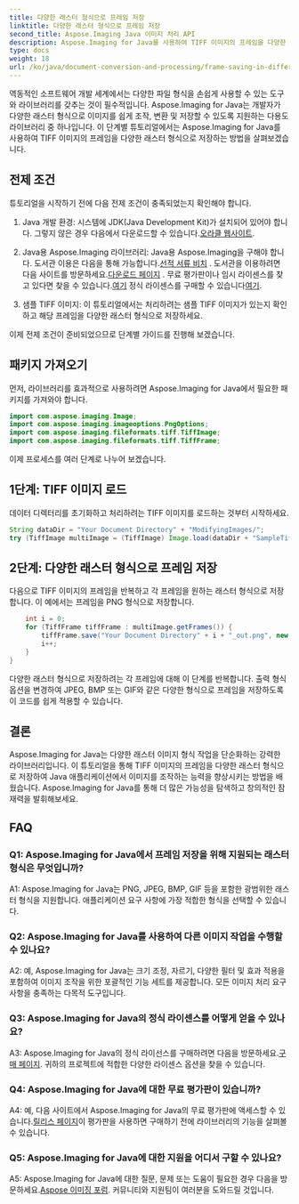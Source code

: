 ```yaml
---
title: 다양한 래스터 형식으로 프레임 저장
linktitle: 다양한 래스터 형식으로 프레임 저장
second_title: Aspose.Imaging Java 이미지 처리 API
description: Aspose.Imaging for Java를 사용하여 TIFF 이미지의 프레임을 다양한 래스터 형식으로 저장하는 방법을 알아보세요. Java 애플리케이션에서 이미지 조작을 강화합니다.
type: docs
weight: 18
url: /ko/java/document-conversion-and-processing/frame-saving-in-different-raster-formats/
---
```

역동적인 소프트웨어 개발 세계에서는 다양한 파일 형식을 손쉽게 사용할 수 있는 도구와 라이브러리를 갖추는 것이 필수적입니다. Aspose.Imaging for Java는 개발자가 다양한 래스터 형식으로 이미지를 쉽게 조작, 변환 및 저장할 수 있도록 지원하는 다용도 라이브러리 중 하나입니다. 이 단계별 튜토리얼에서는 Aspose.Imaging for Java를 사용하여 TIFF 이미지의 프레임을 다양한 래스터 형식으로 저장하는 방법을 살펴보겠습니다.

## 전제 조건

튜토리얼을 시작하기 전에 다음 전제 조건이 충족되었는지 확인해야 합니다.

1.  Java 개발 환경: 시스템에 JDK(Java Development Kit)가 설치되어 있어야 합니다. 그렇지 않은 경우 다음에서 다운로드할 수 있습니다.[오라클 웹사이트](https://www.oracle.com/java/technologies/javase-downloads).

2.  Java용 Aspose.Imaging 라이브러리: Java용 Aspose.Imaging을 구해야 합니다. 도서관 이용은 다음을 통해 가능합니다.[선적 서류 비치](https://reference.aspose.com/imaging/java/) . 도서관을 이용하려면 다음 사이트를 방문하세요.[다운로드 페이지](https://releases.aspose.com/imaging/java/) . 무료 평가판이나 임시 라이센스를 찾고 있다면 찾을 수 있습니다.[여기](https://releases.aspose.com/) 정식 라이센스를 구매할 수 있습니다[여기](https://purchase.aspose.com/buy).

3. 샘플 TIFF 이미지: 이 튜토리얼에서는 처리하려는 샘플 TIFF 이미지가 있는지 확인하고 해당 프레임을 다양한 래스터 형식으로 저장하세요.

이제 전제 조건이 준비되었으므로 단계별 가이드를 진행해 보겠습니다.

## 패키지 가져오기

먼저, 라이브러리를 효과적으로 사용하려면 Aspose.Imaging for Java에서 필요한 패키지를 가져와야 합니다.

```java
import com.aspose.imaging.Image;
import com.aspose.imaging.imageoptions.PngOptions;
import com.aspose.imaging.fileformats.tiff.TiffImage;
import com.aspose.imaging.fileformats.tiff.TiffFrame;
```

이제 프로세스를 여러 단계로 나누어 보겠습니다.

## 1단계: TIFF 이미지 로드

데이터 디렉터리를 초기화하고 처리하려는 TIFF 이미지를 로드하는 것부터 시작하세요.

```java
String dataDir = "Your Document Directory" + "ModifyingImages/";
try (TiffImage multiImage = (TiffImage) Image.load(dataDir + "SampleTiff1.tiff")) {
```

## 2단계: 다양한 래스터 형식으로 프레임 저장

다음으로 TIFF 이미지의 프레임을 반복하고 각 프레임을 원하는 래스터 형식으로 저장합니다. 이 예에서는 프레임을 PNG 형식으로 저장합니다.

```java
    int i = 0;
    for (TiffFrame tiffFrame : multiImage.getFrames()) {
        tiffFrame.save("Your Document Directory" + i + "_out.png", new PngOptions());
        i++;
    }
}
```

다양한 래스터 형식으로 저장하려는 각 프레임에 대해 이 단계를 반복합니다. 출력 형식 옵션을 변경하여 JPEG, BMP 또는 GIF와 같은 다양한 형식으로 프레임을 저장하도록 이 코드를 쉽게 적용할 수 있습니다.

## 결론

Aspose.Imaging for Java는 다양한 래스터 이미지 형식 작업을 단순화하는 강력한 라이브러리입니다. 이 튜토리얼을 통해 TIFF 이미지의 프레임을 다양한 래스터 형식으로 저장하여 Java 애플리케이션에서 이미지를 조작하는 능력을 향상시키는 방법을 배웠습니다. Aspose.Imaging for Java를 통해 더 많은 가능성을 탐색하고 창의적인 잠재력을 발휘해보세요.

## FAQ

### Q1: Aspose.Imaging for Java에서 프레임 저장을 위해 지원되는 래스터 형식은 무엇입니까?

A1: Aspose.Imaging for Java는 PNG, JPEG, BMP, GIF 등을 포함한 광범위한 래스터 형식을 지원합니다. 애플리케이션 요구 사항에 가장 적합한 형식을 선택할 수 있습니다.

### Q2: Aspose.Imaging for Java를 사용하여 다른 이미지 작업을 수행할 수 있나요?

A2: 예, Aspose.Imaging for Java는 크기 조정, 자르기, 다양한 필터 및 효과 적용을 포함하여 이미지 조작을 위한 포괄적인 기능 세트를 제공합니다. 모든 이미지 처리 요구 사항을 충족하는 다목적 도구입니다.

### Q3: Aspose.Imaging for Java의 정식 라이센스를 어떻게 얻을 수 있나요?

 A3: Aspose.Imaging for Java의 정식 라이선스를 구매하려면 다음을 방문하세요.[구매 페이지](https://purchase.aspose.com/buy). 귀하의 프로젝트에 적합한 다양한 라이센스 옵션을 찾을 수 있습니다.

### Q4: Aspose.Imaging for Java에 대한 무료 평가판이 있습니까?

 A4: 예, 다음 사이트에서 Aspose.Imaging for Java의 무료 평가판에 액세스할 수 있습니다.[릴리스 페이지](https://releases.aspose.com/)이 평가판을 사용하면 구매하기 전에 라이브러리의 기능을 살펴볼 수 있습니다.

### Q5: Aspose.Imaging for Java에 대한 지원을 어디서 구할 수 있나요?

 A5: Aspose.Imaging for Java에 대한 질문, 문제 또는 도움이 필요한 경우 다음을 방문하세요.[Aspose 이미징 포럼](https://forum.aspose.com/). 커뮤니티와 지원팀이 여러분을 도와드릴 것입니다.